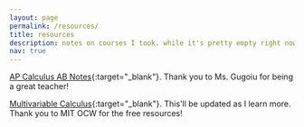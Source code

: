 ```yaml
---
layout: page
permalink: /resources/
title: resources
description: notes on courses I took. while it's pretty empty right now, I'm hoping to fill it up throughout university. stay tuned!
nav: true
---
```


[AP Calculus AB Notes](https://drive.google.com/file/d/1qHp5X-AsoZY9sCp6yC8SmtgvA7iIv4db/view?usp=sharing ){:target="_blank"}. Thank you to Ms. Gugoiu for being a great teacher!


[Multivariable Calculus](https://drive.google.com/file/d/1LYZYijC-LyNI3K_UhSv6Y4eANYJptGqk/view?usp=sharing ){:target="_blank"}. This'll be updated as I learn more. Thank you to MIT OCW for the free resources!